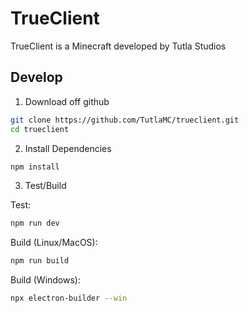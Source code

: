 # TrueClient

TrueClient is a Minecraft developed by Tutla Studios

## Develop

1. Download off github
```bash
git clone https://github.com/TutlaMC/trueclient.git
cd trueclient
```

2. Install Dependencies
```bash
npm install
```

3. Test/Build

Test:
```bash
npm run dev
```
 
Build (Linux/MacOS):
```bash
npm run build
```

Build (Windows):
```bash
npx electron-builder --win
```